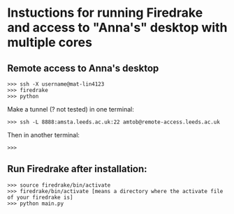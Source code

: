 



# Instuctions for running Firedrake and access to "Anna's" desktop with multiple cores

## Remote access to Anna's desktop
```
>>> ssh -X username@mat-lin4123
>>> firedrake
>>> python
```

Make a tunnel (? not tested) in one terminal:
```
>>> ssh -L 8888:amsta.leeds.ac.uk:22 amtob@remote-access.leeds.ac.uk
```
Then in another terminal:
```
>>>
```

## Run Firedrake after installation:

```
>>> source firedrake/bin/activate
>>> firedrake/bin/activate [means a directory where the activate file of your firedrake is] 
>>> python main.py 
```




